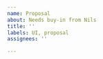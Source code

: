 ```yaml
---
name: Proposal
about: Needs buy-in from Nils
title: ''
labels: UI, proposal
assignees: ''

---
```



